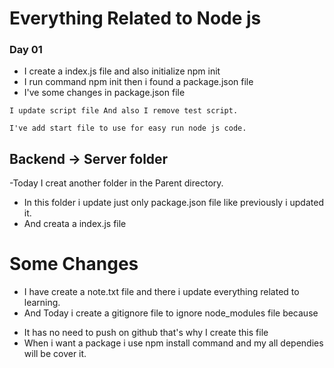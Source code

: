 # Everything Related to Node js
### Day 01
- I create a index.js file and also initialize npm init 
- I run command npm init then i found a package.json file 
- I've some changes in package.json file 
``` 
I update script file And also I remove test script.

I've add start file to use for easy run node js code.
``` 

## Backend -> Server folder 
-Today I creat another folder in the Parent directory.
- In this folder i update just only package.json file like previously i updated it. 
- And creata a index.js file 

# Some Changes
- I have create a note.txt file and there i update everything related to learning.
- And Today i create a gitignore file to ignore node_modules file because 
+ It has no need to push on github that's why I create this file
+ When i want a package i use npm install command and my all dependies will be cover it.